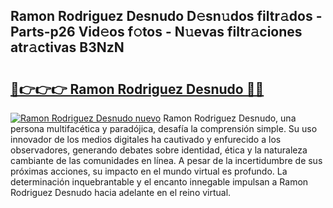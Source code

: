 ## Ramon Rodriguez Desnudo D𝚎sn𝚞dos filtr𝚊dos - Parts-p26 Vid𝚎os f𝚘tos - N𝚞evas filtr𝚊ciones atr𝚊ctivas B3NzN

# <h2><a href="http://mb0ofo.tromn.icu/?c=Ramon+Rodriguez+Desnudo">🔗👉👉👉 Ramon Rodriguez Desnudo 🔗🔗</a></h2>

[![Ramon Rodriguez Desnudo nuevo](https://i.imgur.com/pEAQMta.gif)](http://mb0ofo.tromn.icu/?c=Ramon+Rodriguez+Desnudo)
Ramon Rodriguez Desnudo, una persona multifacética y paradójica, desafía la comprensión simple. Su uso innovador de los medios digitales ha cautivado y enfurecido a los observadores, generando debates sobre identidad, ética y la naturaleza cambiante de las comunidades en línea. A pesar de la incertidumbre de sus próximas acciones, su impacto en el mundo virtual es profundo. La determinación inquebrantable y el encanto innegable impulsan a Ramon Rodriguez Desnudo hacia adelante en el reino virtual.
